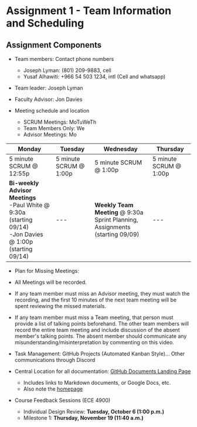 # Assignment 1 - Team Information and Scheduling

## Assignment Components
* Team members: Contact phone numbers
  * Joseph Lyman: (801) 209-9883, cell
  * Yusaf Alhawiti: +966 54 503 1234, intl (Cell and whatsapp)

* Team leader: Joseph Lyman

* Faculty Advisor: Jon Davies

* Meeting schedule and location
  * SCRUM Meetings: MoTuWeTh
  * Team Members Only: We
  * Advisor Meetings: Mo

| Monday  | Tuesday | Wednesday | Thursday  |
| --- | --- | --- | --- |
| 5 minute SCRUM @ 12:55p  | 5 minute SCRUM @ 1:00p  | 5 minute SCRUM @ 1:00p  | 5 minute SCRUM @ 1:00p  |
| **Bi-weekly Advisor Meetings** <br/> -Paul White @ 9:30a (starting 09/14) <br/> -Jon Davies @ 1:00p (starting 09/14) | --- | **Weekly Team Meeting** @ 9:30a <br/> Sprint Planning, Assignments (starting 09/09)  | --- |

* Plan for Missing Meetings:
 * All Meetings will be recorded.
 * If any team member must miss an Advisor meeting, they must watch the recording, and the first 10 minutes of the next team meeting will be spent reviewing the missed materials.
 * If any team member must miss a Team meeting, that person must provide a list of talking points beforehand. The other team members will record the entire team meeting and include discussion of the absent member's talking points. The absent member should communicate any misunderstanding/misinterpretation by commenting on this video.

* Task Management: GitHub Projects (Automated Kanban Style)... Other communications through Discord

* Central Location for all documentation: [GitHub Documents Landing Page](https://j-lyman.github.io/hear-yourself/Documents_Landing-Page)
  * Includes links to Markdown documents, or Google Docs, etc.
  * Also note the [homepage](https://j-lyman.github.io/hear-yourself/)

* Course Feedback Sessions (ECE 4900)
  * Individual Design Review: **Tuesday, October 6 (1:00 p.m.)**
  * Milestone 1: **Thursday, November 19 (11:40 a.m.)**
